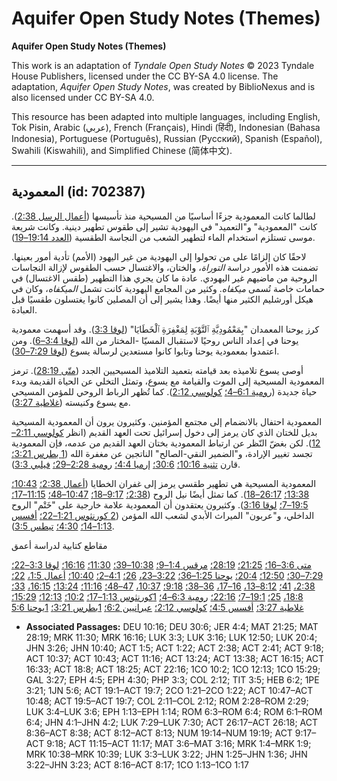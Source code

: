 # Aquifer Open Study Notes (Themes)

**Aquifer Open Study Notes (Themes)**

This work is an adaptation of *Tyndale Open Study Notes* © 2023 Tyndale House Publishers, licensed under the CC BY\-SA 4\.0 license. The adaptation, *Aquifer Open Study Notes*, was created by BiblioNexus and is also licensed under CC BY\-SA 4\.0\.

This resource has been adapted into multiple languages, including English, Tok Pisin, Arabic (عربي), French (Français), Hindi (हिंदी), Indonesian (Bahasa Indonesia), Portuguese (Português), Russian (Русский), Spanish (Español), Swahili (Kiswahili), and Simplified Chinese (简体中文).



--------------------------------

## المعمودية (id: 702387)

لطالما كانت المعمودية جزءًا أساسيًا من المسيحية منذ تأسيسها ([أعمال الرسل 2:38](https://ref.ly/Acts2:38)). كانت "المعمودية" و"التعميد" في اليهودية تشير إلى طقوس تطهير دينية. وكانت شريعة موسى تستلزم استخدام الماء لتطهير الشعب من النجاسة الطقسية ([العدد 19:14–19](https://ref.ly/Num19:14-Num19:19)).

لاحقًا كان إلزامًا على من تحولوا إلى اليهودية من غير اليهود (الأمم) تأدية أمور بعينها. تضمنت هذه الأمور دراسة *التوراة*، والختان، والاغتسال حسب الطقوس لإزالة النجاسات الروحية من ماضيهم غير اليهودي. عادة ما كان يجري هذا التطهير (طقس الاغتسال) في حمامات خاصة تُسمى *ميكفاه*. وكثير من المجامع اليهودية كانت تشمل *الميكفاه*، وكان في هيكل أورشليم الكثير منها أيضًا. وهذا يشير إلى أن المصلين كانوا يغتسلون طقسيًا قبل العبادة.

كرز يوحنا المعمدان "بِمَعْمُودِيَّةِ ٱلتَّوْبَةِ لِمَغْفِرَةِ ٱلْخَطَايَا" ([لوقا 3:3](https://ref.ly/Luke3:3)). وقد أسهمت معمودية يوحنا في إعداد الناس روحيًا لاستقبال المسيّا \-المختار من الله ([لوقا 3:4–6](https://ref.ly/Luke3:4-Luke3:6)). ومن اعتمدوا بمعمودية يوحنا وتابوا كانوا مستعدين لرسالة يسوع ([لوقا 7:29–30](https://ref.ly/Luke7:29-Luke7:30)).

أوصى يسوع تلاميذه بعد قيامته بتعميد التلاميذ المسيحيين الجدد ([متّى 28:19](https://ref.ly/Matt28:19)). ترمز المعمودية المسيحية إلى الموت والقيامة مع يسوع، وتمثل التخلي عن الحياة القديمة وبدء حياة جديدة ([رومية 6:1–4؛](https://ref.ly/Rom6:1-Rom6:4) [كولوسي 2:12](https://ref.ly/Col2:12)). كما تُظهر الرباط الروحي للمؤمن المسيحي مع يسوع وكنيسته ([غلاطية 3:27](https://ref.ly/Gal3:27)).

المعمودية احتفال بالانضمام إلى مجتمع المؤمنين. وكثيرون يرون أن المعمودية المسيحية بديل للختان الذي كان يرمز إلى دخول إسرائيل تحت العهد القديم (انظر [كولوسي 2:11–12](https://ref.ly/Col2:11-Col2:12)). لكن بغضّ النّظر عن ارتباط المعمودية بختان العهد القديم من عدمه، فإن المعمودية تجسد تغيير الإرادة، و"الضمير النقي\-الصالح" الناتجين عن مغفرة الله ([1 بطرس 3:21؛](https://ref.ly/1Pet3:21) قارن [تثنية 10:16؛](https://ref.ly/Deut10:16) [30:6؛](https://ref.ly/Deut30:6) [إرميا 4:4؛](https://ref.ly/Jer4:4) [رومية 2:28–29؛](https://ref.ly/Rom2:28-Rom2:29) [فيلبي 3:3](https://ref.ly/Phil3:3)).

المعمودية المسيحية هي تطهير طقسي يرمز إلى غفران الخطايا ([أعمال 2:38؛](https://ref.ly/Acts2:38) [10:43؛](https://ref.ly/Acts10:43) [13:38؛](https://ref.ly/Acts13:38) [26:17–18](https://ref.ly/Acts26:17-Acts26:18)). كما تمثل أيضًا نيل الروح ([2:38؛](https://ref.ly/Acts2:38) [9:17–18؛](https://ref.ly/Acts9:17-Acts9:18) [10:47–48؛](https://ref.ly/Acts10:47-Acts10:48) [11:15–17؛](https://ref.ly/Acts11:15-Acts11:17) [19:5–7؛](https://ref.ly/Acts19:5-Acts19:7) [لوقا 3:16](https://ref.ly/Luke3:16)). وكثيرون يعتقدون أن المعمودية علامة خارجية على "خَتْم" الروح الداخلي، و"عربون" الميراث الأبدي لشعب الله المؤمن ([2 كورنثوس 1:21–22؛](https://ref.ly/2Cor1:21-2Cor1:22) [أفسس 1:13–14؛](https://ref.ly/Eph1:13-Eph1:14) [4:30؛](https://ref.ly/Eph4:30) [تيطس 3:5](https://ref.ly/Titus3:5)).

مقاطع كتابية لدراسة أعمق

[متى 3:6–16؛](https://ref.ly/Matt3:6-Matt3:16) [21:25؛](https://ref.ly/Matt21:25) [28:19؛](https://ref.ly/Matt28:19) [مرقس 1:4–9؛](https://ref.ly/Mark1:4-Mark1:9) [10:38–39؛](https://ref.ly/Mark10:38-Mark10:39) [11:30؛](https://ref.ly/Mark11:30) [16:16؛](https://ref.ly/Mark16:16) [لوقا 3:3–22؛](https://ref.ly/Luke3:3-Luke3:22) [7:29–30؛](https://ref.ly/Luke7:29-Luke7:30) [12:50؛](https://ref.ly/Luke12:50) [20:4؛](https://ref.ly/Luke20:4) [يوحنا 1:25–36؛](https://ref.ly/John1:25-John1:36) [3:22–23،](https://ref.ly/John3:22-John3:23) [26؛](https://ref.ly/John3:26) [4:1–2؛](https://ref.ly/John4:1-John4:2) [10:40؛](https://ref.ly/John10:40) [أعمال 1:5،](https://ref.ly/Acts1:5) [22؛](https://ref.ly/Acts1:22) [2:38،](https://ref.ly/Acts2:38) [41؛](https://ref.ly/Acts2:41) [8:12–13،](https://ref.ly/Acts8:12-Acts8:13) [16–17،](https://ref.ly/Acts8:16-Acts8:17) [36–38؛](https://ref.ly/Acts8:36-Acts8:38) [9:18؛](https://ref.ly/Acts9:18) [10:37،](https://ref.ly/Acts10:37) [47–48؛](https://ref.ly/Acts10:47-Acts10:48) [11:16؛](https://ref.ly/Acts11:16) [13:24؛](https://ref.ly/Acts13:24) [16:15،](https://ref.ly/Acts16:15) [33؛](https://ref.ly/Acts16:33) [18:8،](https://ref.ly/Acts18:8) [25؛](https://ref.ly/Acts18:25) [19:1–7؛](https://ref.ly/Acts19:1-Acts19:7) [22:16؛](https://ref.ly/Acts22:16) [رومية 6:3–4؛](https://ref.ly/Rom6:3-Rom6:4) [1كورنثوس 1:13–17؛](https://ref.ly/1Cor1:13-1Cor1:17) [10:2؛](https://ref.ly/1Cor10:2) [12:13؛](https://ref.ly/1Cor12:13) [15:29؛](https://ref.ly/1Cor15:29) [غلاطية 3:27؛](https://ref.ly/Gal3:27) [أفسس 4:5؛](https://ref.ly/Eph4:5) [كولوسي 2:12؛](https://ref.ly/Col2:12) [عبرانيين 6:2؛](https://ref.ly/Heb6:2) [1بطرس 3:21؛](https://ref.ly/1Pet3:21) [1يوحنا 5:6](https://ref.ly/1John5:6)

* **Associated Passages:** DEU 10:16; DEU 30:6; JER 4:4; MAT 21:25; MAT 28:19; MRK 11:30; MRK 16:16; LUK 3:3; LUK 3:16; LUK 12:50; LUK 20:4; JHN 3:26; JHN 10:40; ACT 1:5; ACT 1:22; ACT 2:38; ACT 2:41; ACT 9:18; ACT 10:37; ACT 10:43; ACT 11:16; ACT 13:24; ACT 13:38; ACT 16:15; ACT 16:33; ACT 18:8; ACT 18:25; ACT 22:16; 1CO 10:2; 1CO 12:13; 1CO 15:29; GAL 3:27; EPH 4:5; EPH 4:30; PHP 3:3; COL 2:12; TIT 3:5; HEB 6:2; 1PE 3:21; 1JN 5:6; ACT 19:1–ACT 19:7; 2CO 1:21–2CO 1:22; ACT 10:47–ACT 10:48; ACT 19:5–ACT 19:7; COL 2:11–COL 2:12; ROM 2:28–ROM 2:29; LUK 3:4–LUK 3:6; EPH 1:13–EPH 1:14; ROM 6:3–ROM 6:4; ROM 6:1–ROM 6:4; JHN 4:1–JHN 4:2; LUK 7:29–LUK 7:30; ACT 26:17–ACT 26:18; ACT 8:36–ACT 8:38; ACT 8:12–ACT 8:13; NUM 19:14–NUM 19:19; ACT 9:17–ACT 9:18; ACT 11:15–ACT 11:17; MAT 3:6–MAT 3:16; MRK 1:4–MRK 1:9; MRK 10:38–MRK 10:39; LUK 3:3–LUK 3:22; JHN 1:25–JHN 1:36; JHN 3:22–JHN 3:23; ACT 8:16–ACT 8:17; 1CO 1:13–1CO 1:17

